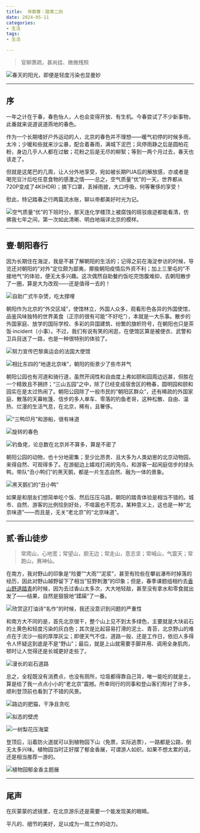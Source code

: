 ```yaml
---
title:  帝都春：踏青二则
date: 2024-05-11
categories:
- 生活
tags:
- 生活

--- 
```


> 官柳萧疏，甚尚挂、微微残照
> 

![春天的阳光，即便是轻度污染也显曼妙](https://raw.githubusercontent.com/DF-Master/yidapicbed/main/2024/202404/202404BJTOUR/202404BJTOUR00.JPG)


---

<!--more-->


## 序

一年之计在于春，春色怡人，人也会变得开放、有生机。今春尝试了不少新事物，此番就来说道说道燕地的春色。

作为一个长期嗜好户外运动的人，北京的春色并不理想——暖气初停的时候多雨，太冷；少暖和些就来沙尘暴，配合着春雨，满城下泥巴；风停雨静之后是圆柏花粉，身边几乎人人都在过敏；花粉之后是无尽的柳絮；等到一两个月过去，春天也该走了。

但就是这尾巴的几周，让人分外地享受，宛如被长期PUA后的解放感，亦或者是喝完豆汁后吃任意食物的感激之情——总之，空气质量“优”的一天，世界都从720P变成了4K(HDR)；摘下口罩，丢掉雨披，大口呼吸，何等奢侈的享受！

慰此，特记踏春之行两篇流水账，聊以帝都美好时光为记。

![空气质量“优”的下班时分。那天连化学楼顶上被腐蚀的斑驳痕迹都能看清，仿佛我七年之间，第一次如此清晰、明白地端详北京的模样。](https://raw.githubusercontent.com/DF-Master/yidapicbed/main/2024/202404/202404BJTOUR/202404BJTOUR01.jpg)



---

## 壹·朝阳春行

因为长期住在海淀，我是不甚了解朝阳的生活的；记得之前在海淀参访的时候，导览还对朝阳的“对外”定位颇为鄙夷，揶揄朝阳疫情后外资不利；加上三里屯的”不接地气“的体验，便无太多兴趣。这次偶然自助餐约饭吃完饱腹难抑，去朝阳散步了一圈，算是大为改观——还是值得一去的！

![自助广式牛杂煲，吃太撑哩](https://raw.githubusercontent.com/DF-Master/yidapicbed/main/2024/202404/202404BJTOUR/202404BJTOUR02.JPG)



朝阳作为北京的“外交区域”，使馆林立，外国人众多，观看形色各异的外国使馆，品鉴风味独特的世界美食（正宗的很有可能“不好吃”），本就是一大乐事。散步的外国家庭、放学的国际学校、多彩的异国建筑、纷繁的旗帜符号，在朝阳也只是茶饭·incident（小事）。不过，我们有说有笑的闲逛，在使馆区算是被便衣、武警和卫兵目送了一路，也是一种很特别的体验了。

![努力宣传巴黎奥运会的法国大使馆](https://raw.githubusercontent.com/DF-Master/yidapicbed/main/2024/202404/202404BJTOUR/202404BJTOUR03.JPG)



![相比东四的“地道北京味”，朝阳的街景少了些市井气](https://raw.githubusercontent.com/DF-Master/yidapicbed/main/2024/202404/202404BJTOUR/202404BJTOUR04.JPG)



朝阳公园也有河道和骑行道，虽然开阔性和自由度上弗如颐和园周边远甚，但胜在一个精致且不拥挤；“三山五园”之中，除了已经变成宿舍区的畅春，圆明园和颐和园实在是太过热闹了。朝阳公园除了一般市民的“朝阳区群众”，还有稀疏的外国家庭、散落的天幕帐篷、信步的多人单车、零落的钓鱼老哥，这种松散、自由、温热、烂漫的生活气息，在北京，稀有，且奢侈。

![“三鸭印月”和游船，很有味道](https://raw.githubusercontent.com/DF-Master/yidapicbed/main/2024/202404/202404BJTOUR/202404BJTOUR05.JPG)



![旋转的春色](https://raw.githubusercontent.com/DF-Master/yidapicbed/main/2024/202404/202404BJTOUR/202404BJTOUR06.JPG)



![钓鱼佬，论总数在北京并不算多，算是不密了](https://raw.githubusercontent.com/DF-Master/yidapicbed/main/2024/202404/202404BJTOUR/202404BJTOUR07.JPG)



朝阳公园的动物，也十分地密集；至少比昂贵、且大多为人类幼崽的北京动物园，来得自然、可观得多了。在游艇边上嬉戏打闹的凫鸟，和游客一起闲庭信步的绿头鸭，带队“丑小鸭们”的黑天鹅，都是一片生态自然、融为一体的景象。

![黑天鹅们的“丑小鸭”](https://raw.githubusercontent.com/DF-Master/yidapicbed/main/2024/202404/202404BJTOUR/202404BJTOUR08.JPG)



如果是和朋友们想简单吃个饭、然后压压马路，朝阳的踏青体验是相当不错的。城市、自然、游客的比例恰到好处，不喧嚣也不荒凉，某种意义上，这也是一种“北京味道”——而且是，无关“老北京”的“北京味道”。

---

## 贰·香山徒步

> 常爬山，心地宽；常望山，胆无边；常走山，意志坚；常喊山，气震天；常跑山，赛神仙。
> 

在南方，我对野山的印象是“险要”“大雨”“泥浆”，甚至有险些在攀岩瀑布时掉落的经历，因此对野山越野留下了相当”狂野刺激”的印象；但是，春季课题组相约去[香山野道踏青](http://tanglab.pku.edu.cn/2024/04/30/news/202404TOUR/)的时候，因为去过香山太多次，大大地轻敌，甚至没有拿水和零食就出发了——结果，自然是狠狠地“蹂躏”了一番。

![欣赏这打油诗“名作”的时候，我还没意识到问题的严重性](https://raw.githubusercontent.com/DF-Master/yidapicbed/main/2024/202404/202404BJTOUR/202404BJTOUR09.jpg)



和南方大不同的是，首先北京很干，整个山上见不到太多绿色，主要就是大块岩石的土黄色和轻度污染的灰白色；其次是比起容易打滑的泥土、青苔，北京野山的难点在于流沙一般的厚厚灰尘；即便天气不佳、道路一般、还是工作日，依旧人多得令人怀疑这到底是不是“野山”；最后，就是上山就需要手脚并用、调用全身肌肉，顿时让人觉得还是长城更好走些了。

![漫长的岩石道路](https://raw.githubusercontent.com/DF-Master/yidapicbed/main/2024/202404/202404BJTOUR/202404BJTOUR10.jpg)



总之，全程既没有消费点，也没有厕所，垃圾都得靠自己背，唯一能吃的就是土，算是给了我一点点小小的“老北京”震撼。所幸同行的同事和登山客们帮衬了许多，顺利登顶前也看到了不错的风景。

![路边的肥猫，干净且贪吃](https://raw.githubusercontent.com/DF-Master/yidapicbed/main/2024/202404/202404BJTOUR/202404BJTOUR11.jpg)



![拟态的壁虎](https://raw.githubusercontent.com/DF-Master/yidapicbed/main/2024/202404/202404BJTOUR/202404BJTOUR12.jpg)



![一树梨花压海棠](https://raw.githubusercontent.com/DF-Master/yidapicbed/main/2024/202404/202404BJTOUR/202404BJTOUR13.jpg)



登顶后，沿着防火道就可以到植物园下山（免票，实际逃票），一路都是公路，倒无太多兴味。植物园当时正好摆了郁金香展，可谓游人如织。如果不想太累的话，还是相当推荐一游的。

![植物园郁金香主题展](https://raw.githubusercontent.com/DF-Master/yidapicbed/main/2024/202404/202404BJTOUR/202404BJTOUR14.jpg)



---

## 尾声

在灰蒙蒙的滤镜里，在北京游乐还是需要一个能发现美的眼睛。

平凡的、细节的美好，足以成为一周工作的动力。